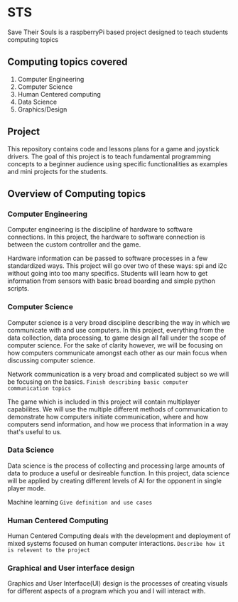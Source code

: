 # STS
Save Their Souls is a raspberryPi based project designed to teach students computing topics

## Computing topics covered
1. Computer Engineering
2. Computer Science
3. Human Centered computing
4. Data Science 
5. Graphics/Design

## Project
This repository contains code and lessons plans for a game and joystick drivers. 
The goal of this project is to teach fundamental programming concepts to a beginner audience using specific functionalities as examples and mini projects for the students.

## Overview of Computing topics

### Computer Engineering

Computer engineering is the discipline of hardware to software connections.
In this project, the hardware to software connection is between the custom controller and the game.

Hardware information can be passed to software processes in a few standardized ways. 
This project will go over two of these ways: spi and i2c without going into too many specifics.
Students will learn how to get information from sensors with basic bread boarding and simple python scripts. 

### Computer Science

Computer science is a very broad discipline describing the way in which we communicate with and use computers.
In this project, everything from the data collection, data processing, to game design all fall under the scope of computer science.
For the sake of clarity however, we will be focusing on how computers communicate amongst each other as our main focus when discussing computer science.

Network communication is a very broad and complicated subject so we will be focusing on the basics. 
`Finish describing basic computer communication topics`

The game which is included in this project will contain multiplayer capabilites. We will use the multiple different methods of communication to demonstrate how computers initiate communication, where and how computers send information, and how we process that information in a way that's useful to us. 

### Data Science

Data science is the process of collecting and processing large amounts of data to produce a useful or desireable function.
In this project, data science will be applied by creating different levels of AI for the opponent in single player mode.

Machine learning `Give definition and use cases`

### Human Centered Computing

Human Centered Computing deals with the development and deployment of mixed systems focused on human computer interactions. 
`Describe how it is relevent to the project`

### Graphical and User interface design 

Graphics and User Interface(UI) design is the processes of creating visuals for different aspects of a program which you and I will interact with. 